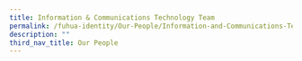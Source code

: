 ```yaml
---
title: Information & Communications Technology Team
permalink: /fuhua-identity/Our-People/Information-and-Communications-Technology-Team/
description: ""
third_nav_title: Our People
---
```

